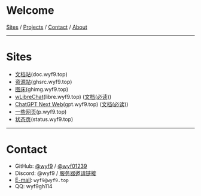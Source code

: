 # Welcome

[Sites](#sites) / [Projects](#projects) / [Contact](#contact) / [About](#about)

***

# Sites

- [文档站](https://doc.wyf9.top)(doc.wyf9.top)
- [资源站](https://github.com/wyf01239/ghsrc)(ghsrc.wyf9.top)
- [图床](https://github.com/wyf01239/ghimg)(ghimg.wyf9.top)
- [wLibreChat](https://libre.wyf9.top)(libre.wyf9.top) ([文档(必读)](https://doc.wyf9.top/#/ai/libre))
- [ChatGPT Next Web](https://gpt.wyf9.top)(gpt.wyf9.top) ([文档(必读)](https://doc.wyf9.top/#/ai/gpt))
- [一些网页](https://github.com/wyf01239/pages)(p.wyf9.top)
- [状态页](https://status.wyf9.top)(status.wyf9.top)

***
<!--
# Projects

[个人 GitHub](https://github.com/wyf9?tab=repositories) or [组织 GitHub](https://github.com/orgs/wyf01239/repositories)

***
-->
# Contact

- GitHub: [@wyf9](https://github.com/wyf9) / [@wyf01239](https://github.com/wyf01239)
- Discord: @wyf9 / [服务器邀请链接](https://discord.com/invite/Geruk983EH)
- [E-mail](mailto:wyf9@wyf9.top): `wyf9@wyf9.top`
- QQ: wyf9gh114

